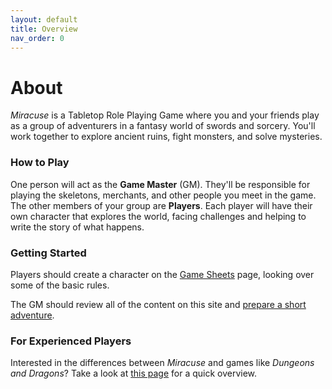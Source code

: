 ```yaml
---
layout: default
title: Overview
nav_order: 0
---
```


# About

_Miracuse_ is a Tabletop Role Playing Game where you and your friends play as a group of adventurers in a fantasy world of swords and sorcery. You'll work together to explore ancient ruins, fight monsters, and solve mysteries.

### How to Play

One person will act as the **Game Master** (GM). They'll be responsible for playing the skeletons, merchants, and other people you meet in the game. The other members of your group are **Players**. Each player will have their own character that explores the world, facing challenges and helping to write the story of what happens.

### Getting Started

Players should create a character on the [Game Sheets](docs/game_sheets.html) page, looking over some of the basic rules.

The GM should review all of the content on this site and [prepare a short adventure](docs/gm_pages/first_session.md).

### For Experienced Players

Interested in the differences between _Miracuse_ and games like _Dungeons and Dragons_? Take a look at [this page](docs/more/system_design/about_the_system.html#comparisons) for a quick overview.
